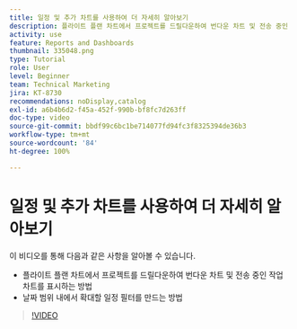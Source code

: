 ```yaml
---
title: 일정 및 추가 차트를 사용하여 더 자세히 알아보기
description: 플라이트 플랜 차트에서 프로젝트를 드릴다운하여 번다운 차트 및 전송 중인 작업 차트를 [!UICONTROL 향상된 분석]에 표시하는 방법을 알아봅니다.
activity: use
feature: Reports and Dashboards
thumbnail: 335048.png
type: Tutorial
role: User
level: Beginner
team: Technical Marketing
jira: KT-8730
recommendations: noDisplay,catalog
exl-id: a6b4b6d2-f45a-452f-990b-bf8fc7d263ff
doc-type: video
source-git-commit: bbdf99c6bc1be714077fd94fc3f8325394de36b3
workflow-type: tm+mt
source-wordcount: '84'
ht-degree: 100%

---
```


# 일정 및 추가 차트를 사용하여 더 자세히 알아보기

이 비디오를 통해 다음과 같은 사항을 알아볼 수 있습니다.

* 플라이트 플랜 차트에서 프로젝트를 드릴다운하여 번다운 차트 및 전송 중인 작업 차트를 표시하는 방법
* 날짜 범위 내에서 확대할 일정 필터를 만드는 방법

>[!VIDEO](https://video.tv.adobe.com/v/335048/?quality=12&learn=on&enablevpops=1)
